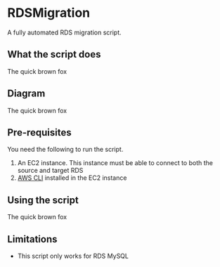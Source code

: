 # RDSMigration
A fully automated RDS migration script.

## What the script does
The quick brown fox

## Diagram
The quick brown fox

## Pre-requisites
You need the following to run the script.

1. An EC2 instance. This instance must be able to connect to both the source and target RDS
2. [AWS CLI](https://aws.amazon.com/cli/) installed in the EC2 instance

## Using the script
The quick brown fox

## Limitations
- This script only works for RDS MySQL
